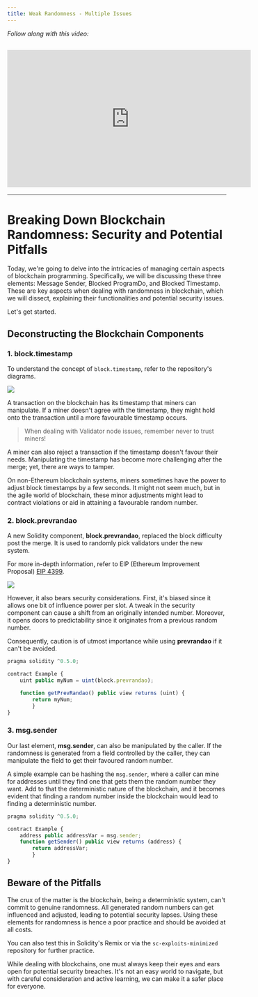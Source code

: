 ```yaml
---
title: Weak Randomness - Multiple Issues
---
```


_Follow along with this video:_

## <iframe width="560" height="315" src="https://vimeo.com/889508537?share=copy" title="vimeo" frameborder="0" allow="accelerometer; autoplay; clipboard-write; encrypted-media; gyroscope; picture-in-picture; web-share" allowfullscreen></iframe>

---

# Breaking Down Blockchain Randomness: Security and Potential Pitfalls

Today, we're going to delve into the intricacies of managing certain aspects of blockchain programming. Specifically, we will be discussing these three elements: Message Sender, Blocked ProgramDo, and Blocked Timestamp. These are key aspects when dealing with randomness in blockchain, which we will dissect, explaining their functionalities and potential security issues.

Let's get started.

## Deconstructing the Blockchain Components

### 1. block.timestamp

To understand the concept of `block.timestamp`, refer to the repository's diagrams.

![](https://cdn.videotap.com/96gVghjLA5xt6vAGyZ3W-23.74.png)

A transaction on the blockchain has its timestamp that miners can manipulate. If a miner doesn't agree with the timestamp, they might hold onto the transaction until a more favourable timestamp occurs.

> When dealing with Validator node issues, remember never to trust miners!

A miner can also reject a transaction if the timestamp doesn't favour their needs. Manipulating the timestamp has become more challenging after the merge; yet, there are ways to tamper.

On non-Ethereum blockchain systems, miners sometimes have the power to adjust block timestamps by a few seconds. It might not seem much, but in the agile world of blockchain, these minor adjustments might lead to contract violations or aid in attaining a favourable random number.

### 2. block.prevrandao

A new Solidity component, **block.prevrandao**, replaced the block difficulty post the merge. It is used to randomly pick validators under the new system.

For more in-depth information, refer to EIP (Ethereum Improvement Proposal) [EIP 4399](https://eips.ethereum.org/EIPS/eip-4399).

![](https://cdn.videotap.com/fhhVXSh7UyBBcLkTyLNK-63.32.png)

However, it also bears security considerations. First, it's biased since it allows one bit of influence power per slot. A tweak in the security component can cause a shift from an originally intended number. Moreover, it opens doors to predictability since it originates from a previous random number.

Consequently, caution is of utmost importance while using **prevrandao** if it can't be avoided.

```js
pragma solidity ^0.5.0;

contract Example {
    uint public myNum = uint(block.prevrandao);

    function getPrevRandao() public view returns (uint) {
        return myNum;
        }
}
```

### 3. msg.sender

Our last element, **msg.sender**, can also be manipulated by the caller. If the randomness is generated from a field controlled by the caller, they can manipulate the field to get their favoured random number.

A simple example can be hashing the `msg.sender`, where a caller can mine for addresses until they find one that gets them the random number they want. Add to that the deterministic nature of the blockchain, and it becomes evident that finding a random number inside the blockchain would lead to finding a deterministic number.

```js
pragma solidity ^0.5.0;

contract Example {
    address public addressVar = msg.sender;
    function getSender() public view returns (address) {
        return addressVar;
        }
}
```

## Beware of the Pitfalls

The crux of the matter is the blockchain, being a deterministic system, can't commit to genuine randomness. All generated random numbers can get influenced and adjusted, leading to potential security lapses. Using these elements for randomness is hence a poor practice and should be avoided at all costs.

You can also test this in Solidity's Remix or via the `sc-exploits-minimized` repository for further practice.

While dealing with blockchains, one must always keep their eyes and ears open for potential security breaches. It's not an easy world to navigate, but with careful consideration and active learning, we can make it a safer place for everyone.
